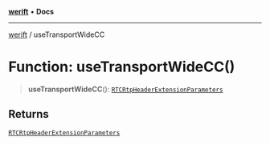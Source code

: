 [**werift**](../README.md) • **Docs**

***

[werift](../globals.md) / useTransportWideCC

# Function: useTransportWideCC()

> **useTransportWideCC**(): [`RTCRtpHeaderExtensionParameters`](../classes/RTCRtpHeaderExtensionParameters.md)

## Returns

[`RTCRtpHeaderExtensionParameters`](../classes/RTCRtpHeaderExtensionParameters.md)
